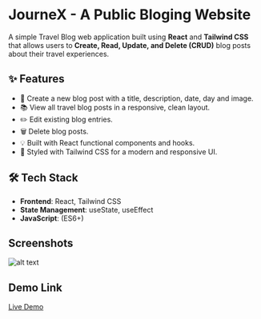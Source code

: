 # JourneX - A Public Bloging Website

A simple Travel Blog web application built using **React** and **Tailwind CSS** that allows users to **Create, Read, Update, and Delete (CRUD)** blog posts about their travel experiences.

## ✨ Features

- 📝 Create a new blog post with a title, description, date, day and image.
- 📚 View all travel blog posts in a responsive, clean layout.
- ✏️ Edit existing blog entries.
- 🗑️ Delete blog posts.
- 💡 Built with React functional components and hooks.
- 🎨 Styled with Tailwind CSS for a modern and responsive UI.

## 🛠️ Tech Stack

- **Frontend**: React, Tailwind CSS
- **State Management**: useState, useEffect
- **JavaScript**: (ES6+)

## Screenshots

![alt text](journex-blogs.png)

## Demo Link

[Live Demo](https://journex-blogs.sreeramraghu.online/)
